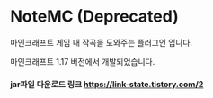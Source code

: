 # NoteMC (Deprecated)

마인크래프트 게임 내 작곡을 도와주는 플러그인 입니다.

마인크래프트 1.17 버전에서 개발되었습니다.

#### jar파일 다운로드 링크 https://link-state.tistory.com/2

